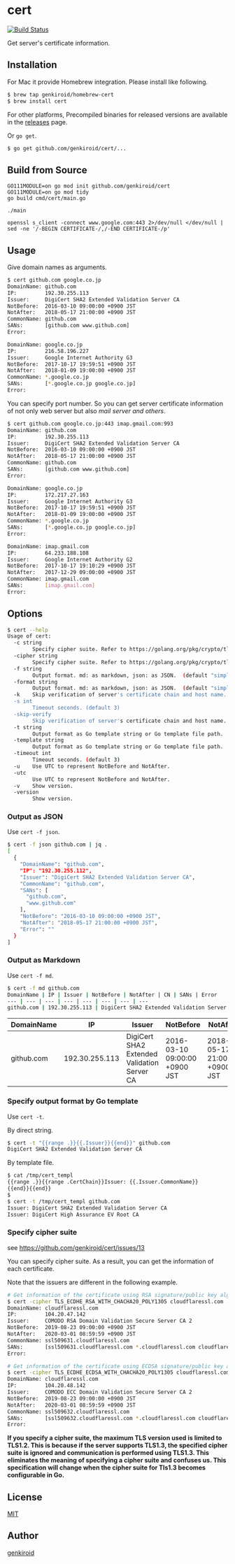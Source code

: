 # cert

[![Build Status](https://travis-ci.org/genkiroid/cert.svg?branch=master)](https://travis-ci.org/genkiroid/cert)

Get server's certificate information.

## Installation

For Mac it provide Homebrew integration.
Please install like following.

```sh
$ brew tap genkiroid/homebrew-cert
$ brew install cert
```

For other platforms, Precompiled binaries for released versions are available in the [releases](https://github.com/genkiroid/cert/releases) page.

Or `go get`.

```sh
$ go get github.com/genkiroid/cert/...
```

## Build from Source

```
GO111MODULE=on go mod init github.com/genkiroid/cert
GO111MODULE=on go mod tidy
go build cmd/cert/main.go

./main

openssl s_client -connect www.google.com:443 2>/dev/null </dev/null |  sed -ne '/-BEGIN CERTIFICATE-/,/-END CERTIFICATE-/p'

```

## Usage

Give domain names as arguments.

```sh
$ cert github.com google.co.jp
DomainName: github.com
IP:         192.30.255.113
Issuer:     DigiCert SHA2 Extended Validation Server CA
NotBefore:  2016-03-10 09:00:00 +0900 JST
NotAfter:   2018-05-17 21:00:00 +0900 JST
CommonName: github.com
SANs:       [github.com www.github.com]
Error:

DomainName: google.co.jp
IP:         216.58.196.227
Issuer:     Google Internet Authority G3
NotBefore:  2017-10-17 19:59:51 +0900 JST
NotAfter:   2018-01-09 19:00:00 +0900 JST
CommonName: *.google.co.jp
SANs:       [*.google.co.jp google.co.jp]
Error:

```

You can specify port number.
So you can get server certificate information of not only web server but also *mail server and others*.

```sh
$ cert github.com google.co.jp:443 imap.gmail.com:993
DomainName: github.com
IP:         192.30.255.113
Issuer:     DigiCert SHA2 Extended Validation Server CA
NotBefore:  2016-03-10 09:00:00 +0900 JST
NotAfter:   2018-05-17 21:00:00 +0900 JST
CommonName: github.com
SANs:       [github.com www.github.com]
Error:

DomainName: google.co.jp
IP:         172.217.27.163
Issuer:     Google Internet Authority G3
NotBefore:  2017-10-17 19:59:51 +0900 JST
NotAfter:   2018-01-09 19:00:00 +0900 JST
CommonName: *.google.co.jp
SANs:       [*.google.co.jp google.co.jp]
Error:

DomainName: imap.gmail.com
IP:         64.233.188.108
Issuer:     Google Internet Authority G2
NotBefore:  2017-10-17 19:10:29 +0900 JST
NotAfter:   2017-12-29 09:00:00 +0900 JST
CommonName: imap.gmail.com
SANs:       [imap.gmail.com]
Error:

```

## Options

```sh
$ cert --help
Usage of cert:
  -c string
        Specify cipher suite. Refer to https://golang.org/pkg/crypto/tls/#pkg-constants for supported cipher suites.
  -cipher string
        Specify cipher suite. Refer to https://golang.org/pkg/crypto/tls/#pkg-constants for supported cipher suites.
  -f string
        Output format. md: as markdown, json: as JSON.  (default "simple table")
  -format string
        Output format. md: as markdown, json: as JSON.  (default "simple table")
  -k    Skip verification of server's certificate chain and host name.
  -s int
        Timeout seconds. (default 3)
  -skip-verify
        Skip verification of server's certificate chain and host name.
  -t string
        Output format as Go template string or Go template file path.
  -template string
        Output format as Go template string or Go template file path.
  -timeout int
        Timeout seconds. (default 3)
  -u    Use UTC to represent NotBefore and NotAfter.
  -utc
        Use UTC to represent NotBefore and NotAfter.
  -v    Show version.
  -version
        Show version.
```

### Output as JSON

Use `cert -f json`.

```sh
$ cert -f json github.com | jq .
[
  {
    "DomainName": "github.com",
    "IP": "192.30.255.112",
    "Issuer": "DigiCert SHA2 Extended Validation Server CA",
    "CommonName": "github.com",
    "SANs": [
      "github.com",
      "www.github.com"
    ],
    "NotBefore": "2016-03-10 09:00:00 +0900 JST",
    "NotAfter": "2018-05-17 21:00:00 +0900 JST",
    "Error": ""
  }
]
```

### Output as Markdown

Use `cert -f md`.

```sh
$ cert -f md github.com
DomainName | IP | Issuer | NotBefore | NotAfter | CN | SANs | Error
--- | --- | --- | --- | --- | --- | --- | ---
github.com | 192.30.255.113 | DigiCert SHA2 Extended Validation Server CA | 2016-03-10 09:00:00 +0900 JST | 2018-05-17 21:00:00 +0900 JST | github.com | github.com<br/>www.github.com<br/> |
```

DomainName | IP | Issuer | NotBefore | NotAfter | CN | SANs | Error
--- | --- | --- | --- | --- | --- | --- | ---
github.com | 192.30.255.113 | DigiCert SHA2 Extended Validation Server CA | 2016-03-10 09:00:00 +0900 JST | 2018-05-17 21:00:00 +0900 JST | github.com | github.com<br/>www.github.com<br/> |

### Specify output format by Go template

Use `cert -t`.

By direct string.

```sh
$ cert -t "{{range .}}{{.Issuer}}{{end}}" github.com
DigiCert SHA2 Extended Validation Server CA
```

By template file.

```sh
$ cat /tmp/cert_templ
{{range .}}{{range .CertChain}}Issuer: {{.Issuer.CommonName}}
{{end}}{{end}}
$
$ cert -t /tmp/cert_templ github.com
Issuer: DigiCert SHA2 Extended Validation Server CA
Issuer: DigiCert High Assurance EV Root CA

```

### Specify cipher suite

see https://github.com/genkiroid/cert/issues/13

You can specify cipher suite.
As a result, you can get the information of each certificate.

Note that the issuers are different in the following example.

```sh
# Get information of the certificate using RSA signature/public key algorithm.
$ cert -cipher TLS_ECDHE_RSA_WITH_CHACHA20_POLY1305 cloudflaressl.com
DomainName: cloudflaressl.com
IP:         104.20.47.142
Issuer:     COMODO RSA Domain Validation Secure Server CA 2
NotBefore:  2019-08-23 09:00:00 +0900 JST
NotAfter:   2020-03-01 08:59:59 +0900 JST
CommonName: ssl509631.cloudflaressl.com
SANs:       [ssl509631.cloudflaressl.com *.cloudflaressl.com cloudflaressl.com]
Error:

# Get information of the certificate using ECDSA signature/public key algorithm.
$ cert -cipher TLS_ECDHE_ECDSA_WITH_CHACHA20_POLY1305 cloudflaressl.com
DomainName: cloudflaressl.com
IP:         104.20.48.142
Issuer:     COMODO ECC Domain Validation Secure Server CA 2
NotBefore:  2019-08-23 09:00:00 +0900 JST
NotAfter:   2020-03-01 08:59:59 +0900 JST
CommonName: ssl509632.cloudflaressl.com
SANs:       [ssl509632.cloudflaressl.com *.cloudflaressl.com cloudflaressl.com]
Error:

```

**If you specify a cipher suite, the maximum TLS version used is limited to TLS1.2. This is because if the server supports TLS1.3, the specified cipher suite is ignored and communication is performed using TLS1.3. This eliminates the meaning of specifying a cipher suite and confuses us. This specification will change when the cipher suite for Tls1.3 becomes configurable in Go.**

## License

[MIT](https://github.com/genkiroid/cert/blob/master/LICENSE)

## Author

[genkiroid](https://github.com/genkiroid)

